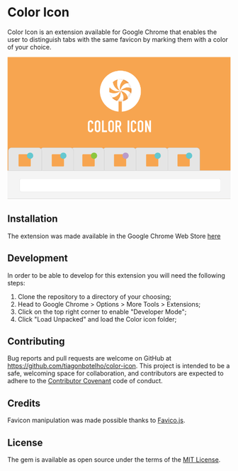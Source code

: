 # Color Icon


Color Icon is an extension available for Google Chrome that enables the user to distinguish tabs 
with the same favicon by marking them with a color of your choice.

![screenshot](https://github.com/tiagonbotelho/color-icon/blob/master/img/main.png?raw=true)

## Installation

The extension was made available in the Google Chrome Web Store [here](http://google.com)

## Development

In order to be able to develop for this extension you will need the following steps:

1. Clone the repository to a directory of your choosing;
2. Head to Google Chrome > Options > More Tools > Extensions;
3. Click on the top right corner to enable "Developer Mode";
4. Click "Load Unpacked" and load the Color icon folder;

## Contributing

Bug reports and pull requests are welcome on GitHub at https://github.com/tiagonbotelho/color-icon. This project is intended to be a safe, welcoming space for collaboration, and contributors are expected to adhere to the [Contributor Covenant](contributor-covenant.org) code of conduct.


## Credits

Favicon manipulation was made possible thanks to [Favico.js](https://github.com/ejci/favico.js).

## License

The gem is available as open source under the terms of the [MIT License](http://opensource.org/licenses/MIT).

